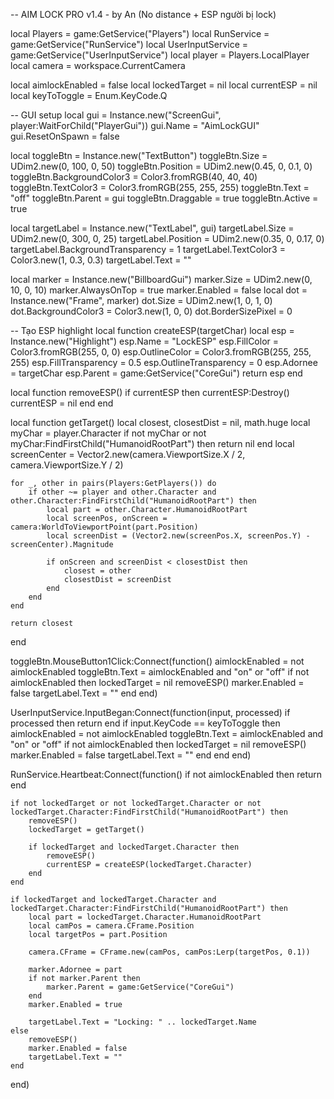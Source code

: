 -- AIM LOCK PRO v1.4 - by An (No distance + ESP người bị lock)

local Players = game:GetService("Players")
local RunService = game:GetService("RunService")
local UserInputService = game:GetService("UserInputService")
local player = Players.LocalPlayer
local camera = workspace.CurrentCamera

local aimlockEnabled = false
local lockedTarget = nil
local currentESP = nil
local keyToToggle = Enum.KeyCode.Q

-- GUI setup
local gui = Instance.new("ScreenGui", player:WaitForChild("PlayerGui"))
gui.Name = "AimLockGUI"
gui.ResetOnSpawn = false

local toggleBtn = Instance.new("TextButton")
toggleBtn.Size = UDim2.new(0, 100, 0, 50)
toggleBtn.Position = UDim2.new(0.45, 0, 0.1, 0)
toggleBtn.BackgroundColor3 = Color3.fromRGB(40, 40, 40)
toggleBtn.TextColor3 = Color3.fromRGB(255, 255, 255)
toggleBtn.Text = "off"
toggleBtn.Parent = gui
toggleBtn.Draggable = true
toggleBtn.Active = true

local targetLabel = Instance.new("TextLabel", gui)
targetLabel.Size = UDim2.new(0, 300, 0, 25)
targetLabel.Position = UDim2.new(0.35, 0, 0.17, 0)
targetLabel.BackgroundTransparency = 1
targetLabel.TextColor3 = Color3.new(1, 0.3, 0.3)
targetLabel.Text = ""

local marker = Instance.new("BillboardGui")
marker.Size = UDim2.new(0, 10, 0, 10)
marker.AlwaysOnTop = true
marker.Enabled = false
local dot = Instance.new("Frame", marker)
dot.Size = UDim2.new(1, 0, 1, 0)
dot.BackgroundColor3 = Color3.new(1, 0, 0)
dot.BorderSizePixel = 0

-- Tạo ESP highlight
local function createESP(targetChar)
	local esp = Instance.new("Highlight")
	esp.Name = "LockESP"
	esp.FillColor = Color3.fromRGB(255, 0, 0)
	esp.OutlineColor = Color3.fromRGB(255, 255, 255)
	esp.FillTransparency = 0.5
	esp.OutlineTransparency = 0
	esp.Adornee = targetChar
	esp.Parent = game:GetService("CoreGui")
	return esp
end

local function removeESP()
	if currentESP then
		currentESP:Destroy()
		currentESP = nil
	end
end

local function getTarget()
	local closest, closestDist = nil, math.huge
	local myChar = player.Character
	if not myChar or not myChar:FindFirstChild("HumanoidRootPart") then return nil end
	local screenCenter = Vector2.new(camera.ViewportSize.X / 2, camera.ViewportSize.Y / 2)

	for _, other in pairs(Players:GetPlayers()) do
		if other ~= player and other.Character and other.Character:FindFirstChild("HumanoidRootPart") then
			local part = other.Character.HumanoidRootPart
			local screenPos, onScreen = camera:WorldToViewportPoint(part.Position)
			local screenDist = (Vector2.new(screenPos.X, screenPos.Y) - screenCenter).Magnitude

			if onScreen and screenDist < closestDist then
				closest = other
				closestDist = screenDist
			end
		end
	end

	return closest
end

toggleBtn.MouseButton1Click:Connect(function()
	aimlockEnabled = not aimlockEnabled
	toggleBtn.Text = aimlockEnabled and "on" or "off"
	if not aimlockEnabled then
		lockedTarget = nil
		removeESP()
		marker.Enabled = false
		targetLabel.Text = ""
	end
end)

UserInputService.InputBegan:Connect(function(input, processed)
	if processed then return end
	if input.KeyCode == keyToToggle then
		aimlockEnabled = not aimlockEnabled
		toggleBtn.Text = aimlockEnabled and "on" or "off"
		if not aimlockEnabled then
			lockedTarget = nil
			removeESP()
			marker.Enabled = false
			targetLabel.Text = ""
		end
	end
end)

RunService.Heartbeat:Connect(function()
	if not aimlockEnabled then return end

	if not lockedTarget or not lockedTarget.Character or not lockedTarget.Character:FindFirstChild("HumanoidRootPart") then
		removeESP()
		lockedTarget = getTarget()

		if lockedTarget and lockedTarget.Character then
			removeESP()
			currentESP = createESP(lockedTarget.Character)
		end
	end

	if lockedTarget and lockedTarget.Character and lockedTarget.Character:FindFirstChild("HumanoidRootPart") then
		local part = lockedTarget.Character.HumanoidRootPart
		local camPos = camera.CFrame.Position
		local targetPos = part.Position

		camera.CFrame = CFrame.new(camPos, camPos:Lerp(targetPos, 0.1))

		marker.Adornee = part
		if not marker.Parent then
			marker.Parent = game:GetService("CoreGui")
		end
		marker.Enabled = true

		targetLabel.Text = "Locking: " .. lockedTarget.Name
	else
		removeESP()
		marker.Enabled = false
		targetLabel.Text = ""
	end
end)
